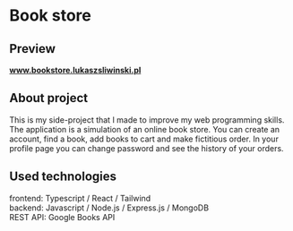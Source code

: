# Book store

## Preview
<b>www.bookstore.lukaszsliwinski.pl</b>

## About project
This is my side-project that I made to improve my web programming skills.<br>The application is a simulation of an online book store. You can create an account, find a book, add books to cart and make fictitious order. In your profile page you can change password and see the history of your orders.

## Used technologies
frontend: Typescript / React / Tailwind<br>
backend: Javascript / Node.js / Express.js / MongoDB<br>
REST API: Google Books API
